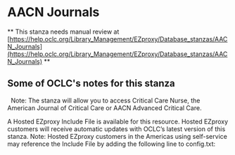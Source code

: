 # AACN Journals
** This stanza needs manual review at [https://help.oclc.org/Library_Management/EZproxy/Database_stanzas/AACN_Journals](https://help.oclc.org/Library_Management/EZproxy/Database_stanzas/AACN_Journals) **

## Some of OCLC's notes for this stanza

&nbsp; Note:&nbsp;The stanza will allow you to access Critical Care Nurse, the American Journal of Critical Care or AACN Advanced Critical Care.

A Hosted EZproxy Include File is available for this resource. Hosted EZproxy customers will receive automatic updates with OCLC&rsquo;s latest version of this stanza. Note: Hosted EZproxy customers in the Americas using self-service may reference the Include File by adding the following line to config.txt:

&nbsp;

&nbsp;
